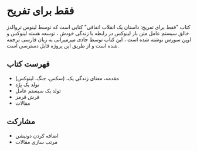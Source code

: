 # فقط برای تفریح
 کتاب "فقط برای تفریح: داستان یک انقلاب اتفاقی" کتابی است که توسط لینوس تروالدز خالق سیستم عامل متن باز لینوکس در رابطه با زندگی خودش ، توسعه هسته لینوکس و اوپن سورس نوشته شده است ، این کتاب توسط جادی میرمیرانی به زبان فارسی ترجمه شده است و از طریق این پروژه قابل دسترسی است.
 
  


## فهرست کتاب

- مقدمه، معنای زندگی یک، (سکس، جنگ، لینوکس)
- تولد یک نِرْد
- تولد یک سیستم عامل
- فرش قرمز
- مقالات


## مشارکت
- اضافه کردن دونیشن
- مرتب سازی مقالات 
